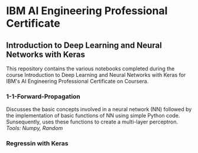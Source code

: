 # IBM AI Engineering Professional Certificate
## Introduction to Deep Learning and Neural Networks with Keras

This repository contains the various notebooks completed during the course Introduction to Deep Learning and Neural Networks with Keras for IBM's AI Engineering Professional Certificate on Coursera.

### 1-1-Forward-Propagation

Discusses the basic concepts involved in a neural network (NN) followed by the implementation of basic functions of NN using simple Python code. Sunsequently, uses these functions to create a multi-layer perceptron.
_Tools: Numpy, Random_

### Regressin with Keras
